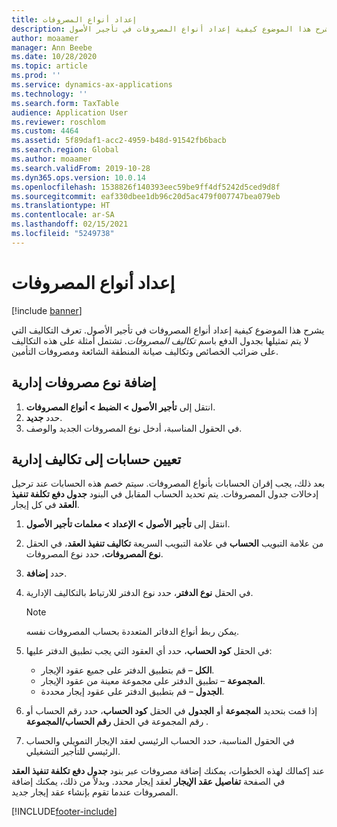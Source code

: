```yaml
---
title: إعداد أنواع المصروفات
description: يشرح هذا الموضوع كيفية إعداد أنواع المصروفات في تأجير الأصول.
author: moaamer
manager: Ann Beebe
ms.date: 10/28/2020
ms.topic: article
ms.prod: ''
ms.service: dynamics-ax-applications
ms.technology: ''
ms.search.form: TaxTable
audience: Application User
ms.reviewer: roschlom
ms.custom: 4464
ms.assetid: 5f89daf1-acc2-4959-b48d-91542fb6bacb
ms.search.region: Global
ms.author: moaamer
ms.search.validFrom: 2019-10-28
ms.dyn365.ops.version: 10.0.14
ms.openlocfilehash: 1538826f140393eec59be9ff4df5242d5ced9d8f
ms.sourcegitcommit: eaf330dbee1db96c20d5ac479f007747bea079eb
ms.translationtype: HT
ms.contentlocale: ar-SA
ms.lasthandoff: 02/15/2021
ms.locfileid: "5249738"
---
```

# <a name="set-up-expense-types"></a>إعداد أنواع المصروفات

[!include [banner](../includes/banner.md)]

يشرح هذا الموضوع كيفية إعداد أنواع المصروفات في تأجير الأصول. تعرف التكاليف التي لا يتم تمثيلها بجدول الدفع باسم *تكاليف المصروفات*. تشتمل أمثلة على هذه التكاليف على ضرائب الخصائص وتكاليف صيانة المنطقة الشائعة ومصروفات التأمين.

## <a name="add-an-administrative-expense-type"></a>إضافة نوع مصروفات إدارية

1. انتقل إلى **تأجير الأصول \> الضبط \> أنواع المصروفات**.
2. حدد **جديد**.
3. في الحقول المناسبة، أدخل نوع المصروفات الجديد والوصف.

## <a name="assign-accounts-to-administrative-costs"></a>تعيين حسابات إلى تكاليف إدارية

بعد ذلك، يجب إقران الحسابات بأنواع المصروفات. سيتم خصم هذه الحسابات عند ترحيل إدخالات جدول المصروفات. يتم تحديد الحساب المقابل في البنود **جدول دفع تكلفة تنفيذ العقد** في كل إيجار.

1. انتقل إلى **تأجير الأصول‬ \> الإعداد‬ \> معلمات تأجير الأصول**.
2. من علامة التبويب **الحساب** في علامة التبويب السريعة **تكاليف تنفيذ العقد**، في الحقل **نوع المصروفات**، حدد نوع المصروفات.
3. حدد **إضافة**.
4. في الحقل **نوع الدفتر**، حدد نوع الدفتر للارتباط بالتكاليف الإدارية.

    > [!NOTE]
    > يمكن ربط أنواع الدفاتر المتعددة بحساب المصروفات نفسه.

5. في الحقل **كود الحساب**، حدد أي العقود التي يجب تطبيق الدفتر عليها:

    - **الكل** – قم بتطبيق الدفتر على جميع عقود الإيجار.
    - **المجموعة** – تطبيق الدفتر على مجموعة معينة من عقود الإيجار.
    - **الجدول** – قم بتطبيق الدفتر على عقود إيجار محددة.

6. إذا قمت بتحديد **المجموعة** أو **الجدول** في الحقل **كود الحساب**، حدد رقم الحساب أو رقم المجموعة في الحقل **رقم الحساب/المجموعة** .
7. في الحقول المناسبة، حدد الحساب الرئيسي لعقد الإيجار التمويلي والحساب الرئيسي للتأجير التشغيلي.

عند إكمالك لهذه الخطوات، يمكنك إضافة مصروفات عبر بنود **جدول دفع تكلفة تنفيذ العقد** في الصفحة **تفاصيل عقد الإيجار** لعقد إيجار محدد. وبدلاً من ذلك، يمكنك إضافة المصروفات عندما تقوم بإنشاء عقد إيجار جديد.


[!INCLUDE[footer-include](../../includes/footer-banner.md)]